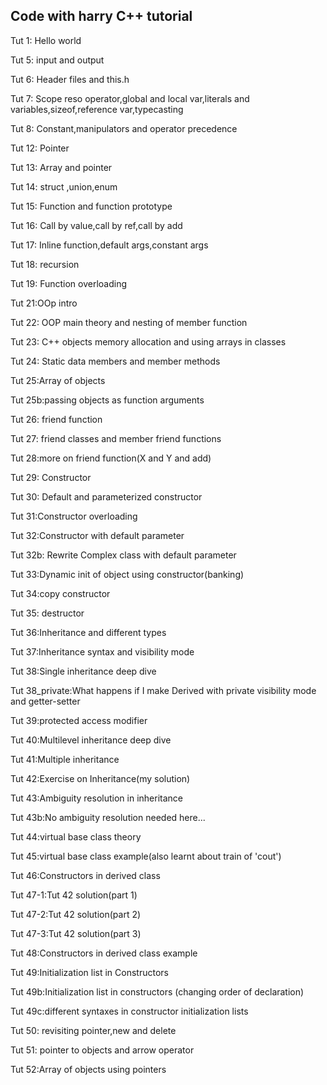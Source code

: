 ## Code with harry C++ tutorial

Tut 1: Hello world

Tut 5: input and output

Tut 6: Header files and this.h

Tut 7: Scope reso operator,global and local var,literals and variables,sizeof,reference var,typecasting

Tut 8: Constant,manipulators and operator precedence

Tut 12: Pointer

Tut 13: Array and pointer

Tut 14: struct ,union,enum

Tut 15: Function and function prototype

Tut 16: Call by value,call by ref,call by add

Tut 17: Inline function,default args,constant args

Tut 18: recursion

Tut 19: Function overloading

Tut 21:OOp intro

Tut 22: OOP main theory and nesting of member function

Tut 23: C++ objects memory allocation and using arrays in classes

Tut 24: Static data members and member methods

Tut 25:Array of objects

Tut 25b:passing objects as function arguments

Tut 26: friend function

Tut 27: friend classes and member friend functions

Tut 28:more on friend function(X and Y and add)

Tut 29: Constructor

Tut 30: Default and parameterized constructor

Tut 31:Constructor overloading

Tut 32:Constructor with default parameter

Tut 32b: Rewrite Complex class with default parameter

Tut 33:Dynamic init of object using constructor(banking)

Tut 34:copy constructor

Tut 35: destructor

Tut 36:Inheritance and different types

Tut 37:Inheritance syntax and visibility mode

Tut 38:Single inheritance deep dive 

Tut 38_private:What happens if I make Derived with private visibility mode and getter-setter

Tut 39:protected access modifier

Tut 40:Multilevel inheritance deep dive

Tut 41:Multiple inheritance 

Tut 42:Exercise on Inheritance(my solution)

Tut 43:Ambiguity resolution in inheritance

Tut 43b:No ambiguity resolution needed here...

Tut 44:virtual base class theory

Tut 45:virtual base class example(also learnt about train of 'cout')

Tut 46:Constructors in derived class

Tut 47-1:Tut 42 solution(part 1)

Tut 47-2:Tut 42 solution(part 2)

Tut 47-3:Tut 42 solution(part 3)

Tut 48:Constructors in derived class example

Tut 49:Initialization list in Constructors

Tut 49b:Initialization list in constructors (changing order of declaration)

Tut 49c:different syntaxes in constructor initialization lists

Tut 50: revisiting pointer,new and delete

Tut 51: pointer to objects and arrow operator

Tut 52:Array of objects using pointers